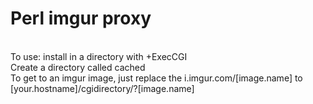 <h1>Perl imgur proxy</h1><br>
To use: install in a directory with +ExecCGI<br>
Create a directory called cached<br>
To get to an imgur image, just replace the i.imgur.com/[image.name] to [your.hostname]/cgidirectory/?[image.name]
